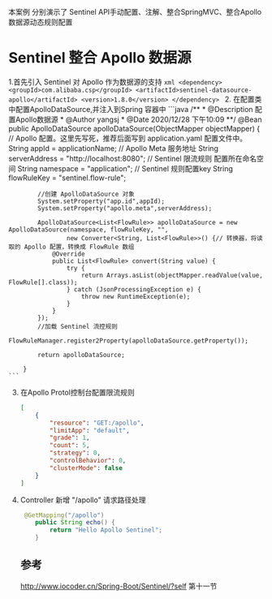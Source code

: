 本案例 分别演示了 Sentinel  API手动配置、注解、整合SpringMVC、整合Apollo数据源动态规则配置

# Sentinel 整合 Apollo 数据源
1.首先引入  Sentinel 对 Apollo 作为数据源的支持
    ```xml
            <dependency>
                <groupId>com.alibaba.csp</groupId>
                <artifactId>sentinel-datasource-apollo</artifactId>
                <version>1.8.0</version>
            </dependency>
    ```
2. 在配置类中配置ApolloDataSource,并注入到Spring 容器中
    ```java
     /**
         * @Description 配置Apollo数据源
         * @Author yangsj
         * @Date 2020/12/28 下午10:09
         **/
        @Bean
        public ApolloDataSource apolloDataSource(ObjectMapper objectMapper) {
            // Apollo 配置。这里先写死，推荐后面写到 application.yaml 配置文件中。
            String appId = applicationName;
            // Apollo Meta 服务地址
            String serverAddress = "http://localhost:8080";
            // Sentinel 限流规则 配置所在命名空间
            String namespace = "application";
            // Sentinel 规则配置key
            String flowRuleKey = "sentinel.flow-rule";
    
            //创建 ApolloDataSource 对象
            System.setProperty("app.id",appId);
            System.setProperty("apollo.meta",serverAddress);
    
            ApolloDataSource<List<FlowRule>> apolloDataSource = new ApolloDataSource(namespace, flowRuleKey, "",
                    new Converter<String, List<FlowRule>>() {// 转换器，将读取的 Apollo 配置，转换成 FlowRule 数组
                @Override
                public List<FlowRule> convert(String value) {
                    try {
                        return Arrays.asList(objectMapper.readValue(value, FlowRule[].class));
                    } catch (JsonProcessingException e) {
                        throw new RuntimeException(e);
                    }
                }
            });
            //加载 Sentinel 流控规则
            FlowRuleManager.register2Property(apolloDataSource.getProperty());
    
            return apolloDataSource;
    
        }
    ```
3. 在Apollo Protol控制台配置限流规则

    ```json
    [
        {
            "resource": "GET:/apollo",
            "limitApp": "default",
            "grade": 1,
            "count": 5,
            "strategy": 0,
            "controlBehavior": 0,
            "clusterMode": false
        }
    ]
    ```
4. Controller 新增 "/apollo" 请求路径处理

    ```java
     @GetMapping("/apollo")
        public String echo() {
            return "Hello Apollo Sentinel";
        }
    ```
   ## 参考
    http://www.iocoder.cn/Spring-Boot/Sentinel/?self  第十一节